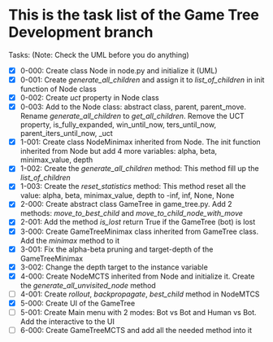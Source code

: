 # This is the task list of the Game Tree Development branch

Tasks: (Note: Check the UML before you do anything)

- [x] 0-000: Create class Node in node.py and initialize it (UML)
- [x] 0-001: Create *generate_all_children* and assign it to *list_of_children* in init function of Node class
- [x] 0-002: Create *uct* property in Node class
- [x] 0-003: Add to the Node class: abstract class, parent, parent_move. Rename *generate_all_children* to *get_all_children*. Remove the UCT property, is_fully_expanded, win_until_now, ters_until_now, parent_iters_until_now, _uct
- [x] 1-001: Create class NodeMinimax inherited from Node. The init function inherited from Node but add 4 more variables: alpha, beta, minimax_value, depth
- [x] 1-002: Create the *generate_all_children* method: This method fill up the *list_of_children*
- [x] 1-003: Create the *reset_statistics* method: This method reset all the value: alpha, beta, minimax_value, depth to -inf, inf, None, None
- [x] 2-000: Create abstract class GameTree in game_tree.py. Add 2 methods: *move_to_best_child* and *move_to_child_node_with_move*
- [x] 2-001: Add the method *is_lost* return True if the GameTree (bot) is lost
- [x] 3-000: Create GameTreeMinimax class inherited from GameTree class. Add the *minimax* method to it
- [x] 3-001: Fix the alpha-beta pruning and target-depth of the GameTreeMinimax
- [x] 3-002: Change the depth target to the instance variable
- [x] 4-000: Create NodeMCTS inherited from Node and initialize it. Create the *generate_all_unvisited_node* method
- [ ] 4-001: Create *rollout*, *backpropagate*, *best_child* method in NodeMTCS
- [x] 5-000: Create UI of the GameTree
- [ ] 5-001: Create Main menu with 2 modes: Bot vs Bot and Human vs Bot. Add the interactive to the UI
- [ ] 6-000: Create GameTreeMCTS and add all the needed method into it
